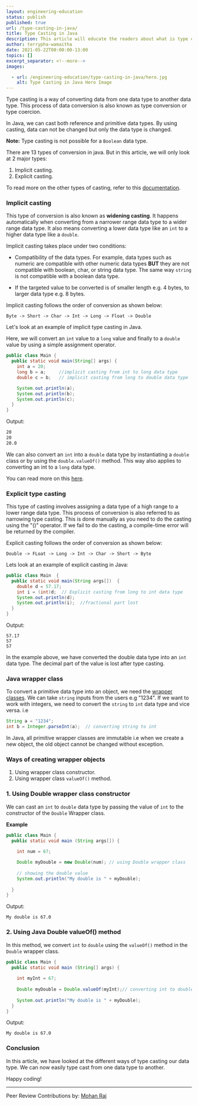 ```yaml
---
layout: engineering-education
status: publish
published: true
url: /type-casting-in-java/
title: Type Casting in Java
description: This article will educate the readers about what is type casting and the various types of type casting in the Java programming language.
author: terrypha-wamaitha
date: 2021-05-22T00:00:00-13:00
topics: []
excerpt_separator: <!--more-->
images:

  - url: /engineering-education/type-casting-in-java/hero.jpg
    alt: Type Casting in Java Hero Image
---
```

Type casting is a way of converting data from one data type to another data type. This process of data conversion is also known as type conversion or type coercion.
<!--more-->
 
In Java, we can cast both reference and primitive data types. By using casting, data can not be changed but only the data type is changed.

**Note:** Type casting is not possible for a `Boolean` data type.

There are 13 types of conversion in java. But in this article, we will only look at 2 major types:

1. Implicit casting.
2. Explicit casting.

To read more on the other types of casting, refer to this [documentation](https://docs.oracle.com/javase/specs/jls/se10/html/jls-5.html).

### Implicit casting
This type of conversion is also known as **widening casting**. It happens automatically when converting from a narrower range data type to a wider range data type. It also means converting a lower data type like an `int` to a higher data type like a `double`.

Implicit casting takes place under two conditions:

- Compatibility of the data types. For example, data types such as numeric are compatible with other numeric data types **BUT** they are not compatible with boolean, char, or string data type. The same way `string` is not compatible with a boolean data type.

- If the targeted value to be converted is of smaller length e.g. 4 bytes, to larger data type e.g. 8 bytes.

Implicit casting follows the order of conversion as shown below:

```
Byte -> Short -> Char -> Int -> Long -> Float -> Double  
```

Let's look at an example of implicit type casting in Java. 

Here, we will convert an `int` value to a `long` value and finally to a `double` value by using a simple assignment operator.

```Java
public class Main {
  public static void main(String[] args) {
    int a = 20;
    long b = a;     //implicit casting from int to long data type
    double c = b;   // implicit casting from long to double data type

    System.out.println(a);
    System.out.println(b);
    System.out.println(c);
  }
}
```

Output:

```bash
20
20
20.0
```

We can also convert an `int` into a `double` data type by instantiating a `double` class or by using the `double.valueOf()` method. This way also applies to converting an int to a `long` data type.

You can read more on this [here](https://www.studytonight.com/java-type-conversion/how-to-convert-java-int-to-double).

### Explicit type casting

This type of casting involves assigning a data type of a high range to a lower range data type. This process of conversion is also referred to as narrowing type casting. This is done manually as you need to do the casting using the "()" operator. If we fail to do the casting, a compile-time error will be returned by the compiler.

Explicit casting follows the order of conversion as shown below:

```
Double -> FLoat -> Long -> Int -> Char -> Short -> Byte
```

Lets look at an example of explicit casting in Java:

```Java
public class Main  {  
  public static void main(String args[])  {  
    double d = 57.17;  
    int i = (int)d;  // Explicit casting from long to int data type
    System.out.println(d);  
    System.out.println(i);  //fractional part lost
  }  
}
```

Output:

```
57.17
57
57
```

In the example above, we have converted the double data type into an `int` data type. The decimal part of the value is lost after type casting.

### Java wrapper class

To convert a primitive data type into an object, we need the [wrapper classes](https://beginnersbook.com/2017/09/wrapper-class-in-java/). We can take `string` inputs from the users e.g "1234".  If we want to work with integers, we need to convert the `string` to `int` data type and vice versa. i.e

```Java
String a = "1234";
int b = Integer.parseInt(a);  // converting string to int
```

In Java, all primitive wrapper classes are immutable i.e when we create a new object, the old object cannot be changed without exception.

### Ways of creating wrapper objects 

1. Using wrapper class constructor.
2. Using wrapper class `valueOf()` method.

### 1. Using Double wrapper class constructor

We can cast an `int` to `double` data type by passing the value of `int` to the constructor of the `Double` Wrapper class.

**Example**

```java
public class Main {
  public static void main (String args[]) {
      
    int num = 67;

    Double myDouble = new Double(num); // using Double wrapper class
  
    // showing the double value
    System.out.println("My double is " + myDouble);
    
  }
}
```

Output:

```
My double is 67.0
```

### 2. Using Java Double valueOf() method

In this method, we convert `int` to `double` using the `valueOf()` method in the `Double` wrapper class.

```java
public class Main {
  public static void main (String[] args) {
      
    int myInt = 67;
  
    Double myDouble = Double.valueOf(myInt);// converting int to double using the Double valueOf() method
  
    System.out.println("My double is " + myDouble);
  }
}
```

Output:

```
My double is 67.0
```

### Conclusion
In this article, we have looked at the different ways of type casting our data type. We can now easily type cast from one data type to another.

Happy coding!

---
Peer Review Contributions by: [Mohan Raj](/engineering-education/authors/mohan-raj/)
